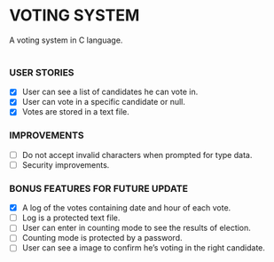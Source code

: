 # VOTING SYSTEM
A voting system in C language.
<br/><br/> 
### USER STORIES
- [x] User can see a list of candidates he can vote in.
- [x] User can vote in a specific candidate or null.
- [x] Votes are stored in a text file.

### IMPROVEMENTS
- [ ] Do not accept invalid characters when prompted for type data.
- [ ] Security improvements.

### BONUS FEATURES FOR FUTURE UPDATE
- [x] A log of the votes containing date and hour of each vote.
- [ ] Log is a protected text file.
- [ ] User can enter in counting mode to see the results of election.
- [ ] Counting mode is protected by a password.
- [ ] User can see a image to confirm he’s voting in the right candidate.
